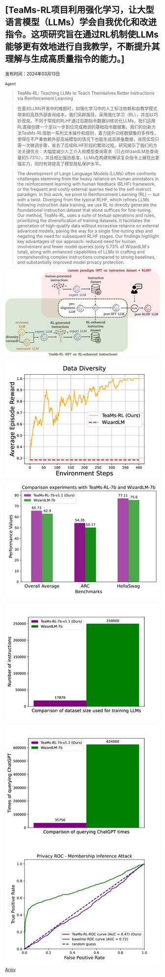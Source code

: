 # [TeaMs-RL项目利用强化学习，让大型语言模型（LLMs）学会自我优化和改进指令。这项研究旨在通过RL机制使LLMs能够更有效地进行自我教学，不断提升其理解与生成高质量指令的能力。]

发布时间：2024年03月13日

`Agent`

> TeaMs-RL: Teaching LLMs to Teach Themselves Better Instructions via Reinforcement Learning

> 在面对LLMs开发中的难题时，如强化学习中的人工标注依赖和自教学模式带来的高昂外部查询成本，我们另辟蹊径，采用强化学习（RL），并加以巧妙改良。不同于常规的RLHF通过后期指令数据训练优化LLMs，我们运用RL直接创建一个足以一步到位完成微调的基础指令数据集。我们的创新方法TeaMs-RL借助一系列文本操作和规则，着力提升训练数据集的多样性，使得在不严重依赖外部高端模型的情况下也能生成高质量数据，进而实现只需一次微调步骤，省去了后续RLHF阶段的繁琐过程。研究揭示了我们的方法关键优点：大幅度减少人工介入和模型查询需求（只占WizardLM总查询量的$5.73\%$），并且相比强劲基准，LLMs在构建和解读复杂指令上展现出更强实力，同时有效提高了模型隐私保护水平。

> The development of Large Language Models (LLMs) often confronts challenges stemming from the heavy reliance on human annotators in the reinforcement learning with human feedback (RLHF) framework, or the frequent and costly external queries tied to the self-instruct paradigm. In this work, we pivot to Reinforcement Learning (RL) -- but with a twist. Diverging from the typical RLHF, which refines LLMs following instruction data training, we use RL to directly generate the foundational instruction dataset that alone suffices for fine-tuning. Our method, TeaMs-RL, uses a suite of textual operations and rules, prioritizing the diversification of training datasets. It facilitates the generation of high-quality data without excessive reliance on external advanced models, paving the way for a single fine-tuning step and negating the need for subsequent RLHF stages. Our findings highlight key advantages of our approach: reduced need for human involvement and fewer model queries (only $5.73\%$ of WizardLM's total), along with enhanced capabilities of LLMs in crafting and comprehending complex instructions compared to strong baselines, and substantially improved model privacy protection.

![TeaMs-RL项目利用强化学习，让大型语言模型（LLMs）学会自我优化和改进指令。这项研究旨在通过RL机制使LLMs能够更有效地进行自我教学，不断提升其理解与生成高质量指令的能力。](../../../paper_images/2403.08694/x1.png)

![TeaMs-RL项目利用强化学习，让大型语言模型（LLMs）学会自我优化和改进指令。这项研究旨在通过RL机制使LLMs能够更有效地进行自我教学，不断提升其理解与生成高质量指令的能力。](../../../paper_images/2403.08694/x2.png)

![TeaMs-RL项目利用强化学习，让大型语言模型（LLMs）学会自我优化和改进指令。这项研究旨在通过RL机制使LLMs能够更有效地进行自我教学，不断提升其理解与生成高质量指令的能力。](../../../paper_images/2403.08694/x3.png)

![TeaMs-RL项目利用强化学习，让大型语言模型（LLMs）学会自我优化和改进指令。这项研究旨在通过RL机制使LLMs能够更有效地进行自我教学，不断提升其理解与生成高质量指令的能力。](../../../paper_images/2403.08694/x4.png)

![TeaMs-RL项目利用强化学习，让大型语言模型（LLMs）学会自我优化和改进指令。这项研究旨在通过RL机制使LLMs能够更有效地进行自我教学，不断提升其理解与生成高质量指令的能力。](../../../paper_images/2403.08694/x5.png)

![TeaMs-RL项目利用强化学习，让大型语言模型（LLMs）学会自我优化和改进指令。这项研究旨在通过RL机制使LLMs能够更有效地进行自我教学，不断提升其理解与生成高质量指令的能力。](../../../paper_images/2403.08694/x6.png)

[Arxiv](https://arxiv.org/abs/2403.08694)